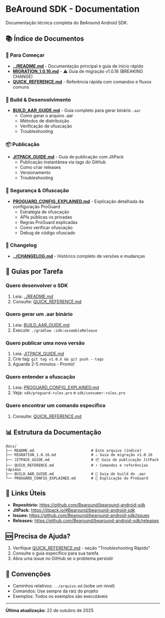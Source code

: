 # BeAround SDK - Documentation

Documentação técnica completa do BeAround Android SDK.

## 📚 Índice de Documentos

### 🚀 Para Começar

- **[../README.md](../README.md)** - Documentação principal e guia de início rápido
- **[MIGRATION_1.0.16.md](MIGRATION_1.0.16.md)** - ⚠️ Guia de migração v1.0.16 (BREAKING CHANGE)
- **[QUICK_REFERENCE.md](QUICK_REFERENCE.md)** - Referência rápida com comandos e fluxos comuns

### 🔨 Build & Desenvolvimento

- **[BUILD_AAR_GUIDE.md](BUILD_AAR_GUIDE.md)** - Guia completo para gerar binário `.aar`
  - Como gerar o arquivo .aar
  - Métodos de distribuição
  - Verificação de ofuscação
  - Troubleshooting

### 📦 Publicação

- **[JITPACK_GUIDE.md](JITPACK_GUIDE.md)** - Guia de publicação com JitPack
  - Publicação instantânea via tags do GitHub
  - Como criar releases
  - Versionamento
  - Troubleshooting

### 🔐 Segurança & Ofuscação

- **[PROGUARD_CONFIG_EXPLAINED.md](PROGUARD_CONFIG_EXPLAINED.md)** - Explicação detalhada da configuração ProGuard
  - Estratégia de ofuscação
  - APIs públicas vs privadas
  - Regras ProGuard explicadas
  - Como verificar ofuscação
  - Debug de código ofuscado

### 📝 Changelog

- **[../CHANGELOG.md](../CHANGELOG.md)** - Histórico completo de versões e mudanças

## 🎯 Guias por Tarefa

### Quero desenvolver o SDK
1. Leia: [../README.md](../README.md)
2. Consulte: [QUICK_REFERENCE.md](QUICK_REFERENCE.md)

### Quero gerar um .aar binário
1. Leia: [BUILD_AAR_GUIDE.md](BUILD_AAR_GUIDE.md)
2. Execute: `./gradlew :sdk:assembleRelease`

### Quero publicar uma nova versão
1. Leia: [JITPACK_GUIDE.md](JITPACK_GUIDE.md)
2. Crie tag: `git tag v1.0.X && git push --tags`
3. Aguarde 2-5 minutos - Pronto!

### Quero entender a ofuscação
1. Leia: [PROGUARD_CONFIG_EXPLAINED.md](PROGUARD_CONFIG_EXPLAINED.md)
2. Veja: `sdk/proguard-rules.pro` e `sdk/consumer-rules.pro`

### Quero encontrar um comando específico
1. Consulte: [QUICK_REFERENCE.md](QUICK_REFERENCE.md)

## 📊 Estrutura da Documentação

```
docs/
├── README.md                          # Este arquivo (índice)
├── MIGRATION_1.0.16.md                # ⚠️ Guia de migração v1.0.16
├── JITPACK_GUIDE.md                   # 📦 Guia de publicação JitPack
├── QUICK_REFERENCE.md                 # ⚡ Comandos e referências rápidas
├── BUILD_AAR_GUIDE.md                 # 🔨 Guia de build do .aar
└── PROGUARD_CONFIG_EXPLAINED.md       # 🔐 Explicação do ProGuard
```

## 🔗 Links Úteis

- **Repositório:** https://github.com/Bearound/bearound-android-sdk
- **JitPack:** https://jitpack.io/#Bearound/bearound-android-sdk
- **Issues:** https://github.com/Bearound/bearound-android-sdk/issues
- **Releases:** https://github.com/Bearound/bearound-android-sdk/releases

## 🆘 Precisa de Ajuda?

1. Verifique [QUICK_REFERENCE.md](QUICK_REFERENCE.md) - seção "Troubleshooting Rápido"
2. Consulte o guia específico para sua tarefa
3. Abra uma issue no GitHub se o problema persistir

## 📖 Convenções

- Caminhos relativos: `../arquivo.md` (sobe um nível)
- Comandos: Use sempre da raiz do projeto
- Exemplos: Todos os exemplos são executáveis

---

**Última atualização:** 22 de outubro de 2025
